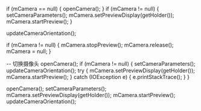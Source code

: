 if (mCamera == null) {
	openCamera();
}
if (mCamera != null) {
	setCameraParameters();
	mCamera.setPreviewDisplay(getHolder());
	mCamera.startPreview();
}


updateCameraOrientation();



if (mCamera != null) {
	mCamera.stopPreview();
	mCamera.release();
	mCamera = null;
}





-- 切换摄像头
openCamera();
if (mCamera != null) {
	setCameraParameters();
	updateCameraOrientation();
	try {
		mCamera.setPreviewDisplay(getHolder());
		mCamera.startPreview();
	} catch (IOException e) {
		e.printStackTrace();
	}
}



openCamera();
setCameraParameters();
mCamera.setPreviewDisplay(getHolder());
mCamera.startPreview();
updateCameraOrientation();